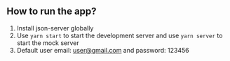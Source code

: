 ## How to run the app?
1. Install json-server globally
2. Use `yarn start` to start the development server
and use `yarn server` to start the mock server
3. Default user email: user@gmail.com and password: 123456